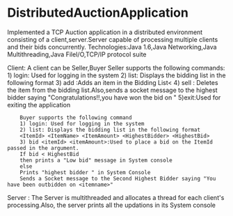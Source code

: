 DistributedAuctionApplication
=============================

Implemented a TCP Auction application in a distributed environment consisting of a client,server.Server capable of processing multiple clients and their bids concurrently.
Technologies:Java 1.6,Java Networking,Java Multithreading,Java FileI/O,TCP/IP protocol suite

Client: A client can be  Seller,Buyer
        Seller supports the following commands:
        1) login: Used for logging in the system
        2) list: Displays the bidding list in the following format
        <ItemId> <ItemName> <ItemAmount> <HighestBidder> <HighestBid>
        3) add <itemname>:Adds an item in the Bidding List<
        4) sell <itemId>: Deletes the item from the bidding list.Also,sends a socket message to the highest bidder saying "Congratulations!!,you have won the bid on <itemname>"
        5)exit:Used for exiting the application
        
        Buyer supports the following command
        1) login: Used for logging in the system
        2) list: Displays the bidding list in the following format
        <ItemId> <ItemName> <ItemAmount> <HighestBidder> <HighestBid>
        3) bid <itemId> <itemAmount>:Used to place a bid on the ItemId passed in the argument.
        If bid < HighestBid 
        then prints a "Low bid" message in System console
        else
        Prints "highest bidder " in System Console
        Sends a Socket message to the Second Highest Bidder saying "You have been outbidden on <itemname>"
        
Server :  The Server is multithreaded and allocates a thread for each client's processing.Also, the server prints all the updations in its System console       
       

